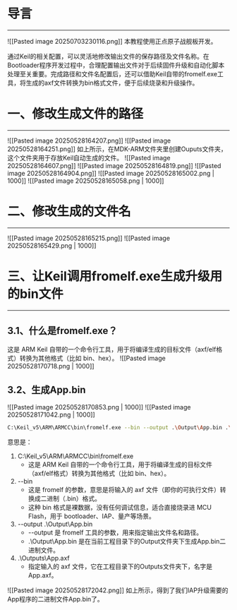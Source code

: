 # 导言
---
![[Pasted image 20250703230116.png]]
本教程使用正点原子战舰板开发。

通过Keil的相关配置，可以灵活地修改输出文件的保存路径及文件名称。在Bootloader程序开发过程中，合理配置输出文件对于后续固件升级和自动化脚本处理至关重要。完成路径和文件名配置后，还可以借助Keil自带的fromelf.exe工具，将生成的axf文件转换为bin格式文件，便于后续烧录和升级操作。

# 一、修改生成文件的路径
----
![[Pasted image 20250528164207.png]]
![[Pasted image 20250528164251.png]]
如上所示，在MDK-ARM文件夹里创建Ouputs文件夹，这个文件夹用于存放Keil自动生成的文件。
![[Pasted image 20250528164607.png]]
![[Pasted image 20250528164819.png]]
![[Pasted image 20250528164904.png]]
![[Pasted image 20250528165002.png | 1000]]
![[Pasted image 20250528165058.png | 1000]]

# 二、修改生成的文件名
---
![[Pasted image 20250528165215.png]]
![[Pasted image 20250528165429.png | 1000]]

# 三、让Keil调用fromelf.exe生成升级用的bin文件
----
## 3.1、什么是fromelf.exe？
这是 ARM Keil 自带的一个命令行工具，用于将编译生成的目标文件（axf/elf格式）转换为其他格式（比如 bin、hex）。
![[Pasted image 20250528170718.png | 1000]]

## 3.2、生成App.bin
![[Pasted image 20250528170853.png | 1000]]
![[Pasted image 20250528171042.png | 1000]]
```sh
C:\Keil_v5\ARM\ARMCC\bin\fromelf.exe --bin --output .\Output\App.bin .\Outputs\App.axf
```
意思是：
1. C:\Keil_v5\ARM\ARMCC\bin\fromelf.exe
	- 这是 ARM Keil 自带的一个命令行工具，用于将编译生成的目标文件（axf/elf格式）转换为其他格式（比如 bin、hex）。
2. --bin
	- 这是 fromelf 的参数，意思是将输入的 axf 文件（即你的可执行文件）转换成二进制（.bin）格式。
	- 这种 bin 格式是裸数据，没有任何调试信息，适合直接烧录进 MCU Flash，用于 bootloader、IAP、量产等场景。
3. --output .\Output\App.bin
	- --output 是 fromelf 工具的参数，用来指定输出文件名和路径。
	- .\Output\App.bin 是在当前工程目录下的Output文件夹下生成App.bin二进制文件。
4. .\Outputs\App.axf
	- 指定输入的 axf 文件，它在工程目录下的Outputs文件夹下，名字是App.axf。

![[Pasted image 20250528172042.png]]
如上所示，得到了我们IAP升级需要的App程序的二进制文件App.bin了。
